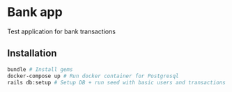 # Bank app

Test application for bank transactions

## Installation

```bash
bundle # Install gems
docker-compose up # Run docker container for Postgresql
rails db:setup # Setup DB + run seed with basic users and transactions
```
